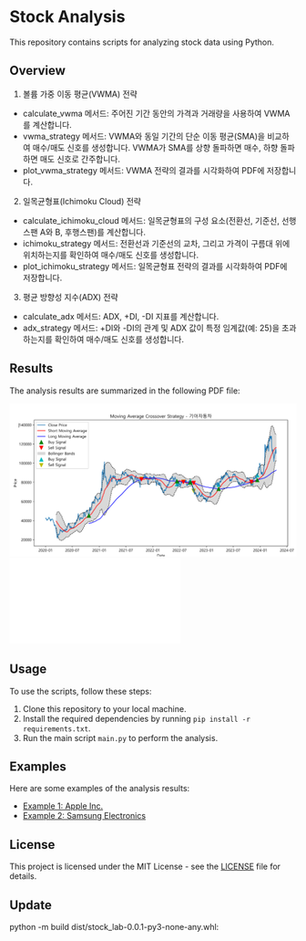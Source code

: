 # Stock Analysis

This repository contains scripts for analyzing stock data using Python.

## Overview

1. 볼륨 가중 이동 평균(VWMA) 전략
- calculate_vwma 메서드: 주어진 기간 동안의 가격과 거래량을 사용하여 VWMA를 계산합니다.
- vwma_strategy 메서드: VWMA와 동일 기간의 단순 이동 평균(SMA)을 비교하여 매수/매도 신호를 생성합니다. VWMA가 SMA를 상향 돌파하면 매수, 하향 돌파하면 매도 신호로 간주합니다.
- plot_vwma_strategy 메서드: VWMA 전략의 결과를 시각화하여 PDF에 저장합니다.
2. 일목균형표(Ichimoku Cloud) 전략
- calculate_ichimoku_cloud 메서드: 일목균형표의 구성 요소(전환선, 기준선, 선행스팬 A와 B, 후행스팬)를 계산합니다.
- ichimoku_strategy 메서드: 전환선과 기준선의 교차, 그리고 가격이 구름대 위에 위치하는지를 확인하여 매수/매도 신호를 생성합니다.
- plot_ichimoku_strategy 메서드: 일목균형표 전략의 결과를 시각화하여 PDF에 저장합니다.
3. 평균 방향성 지수(ADX) 전략
- calculate_adx 메서드: ADX, +DI, -DI 지표를 계산합니다.
- adx_strategy 메서드: +DI와 -DI의 관계 및 ADX 값이 특정 임계값(예: 25)을 초과하는지를 확인하여 매수/매도 신호를 생성합니다.

## Results

The analysis results are summarized in the following PDF file:

![Stock Analysis](result/stock_analysis.png)
![Stock Analysis PDF](result/stock_analysis.pdf)

## Usage

To use the scripts, follow these steps:

1. Clone this repository to your local machine.
2. Install the required dependencies by running `pip install -r requirements.txt`.
3. Run the main script `main.py` to perform the analysis.

## Examples

Here are some examples of the analysis results:

- [Example 1: Apple Inc.](examples/apple_analysis.md)
- [Example 2: Samsung Electronics](examples/samsung_analysis.md)

## License

This project is licensed under the MIT License - see the [LICENSE](LICENSE) file for details.


## Update

python -m build dist/stock_lab-0.0.1-py3-none-any.whl: